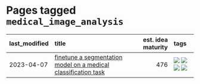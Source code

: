 # Pages tagged `medical_image_analysis`

|last_modified|title|est. idea maturity|tags
|:---|:---|---:|:---|
|2023-04-07|[finetune a segmentation model on a medical classification task](../finetune_a_segmentation_model_on_a_medical_classification_task.md)|476|[![](https://img.shields.io/badge/tag-experimental-4db4d2)](../tags/experimental.md) [![](https://img.shields.io/badge/tag-image_processing-1ee399)](../tags/image_processing.md) [![](https://img.shields.io/badge/tag-medical_image_analysis-3b18a)](../tags/medical_image_analysis.md) [![](https://img.shields.io/badge/tag-tooling-12f6d5)](../tags/tooling.md)|